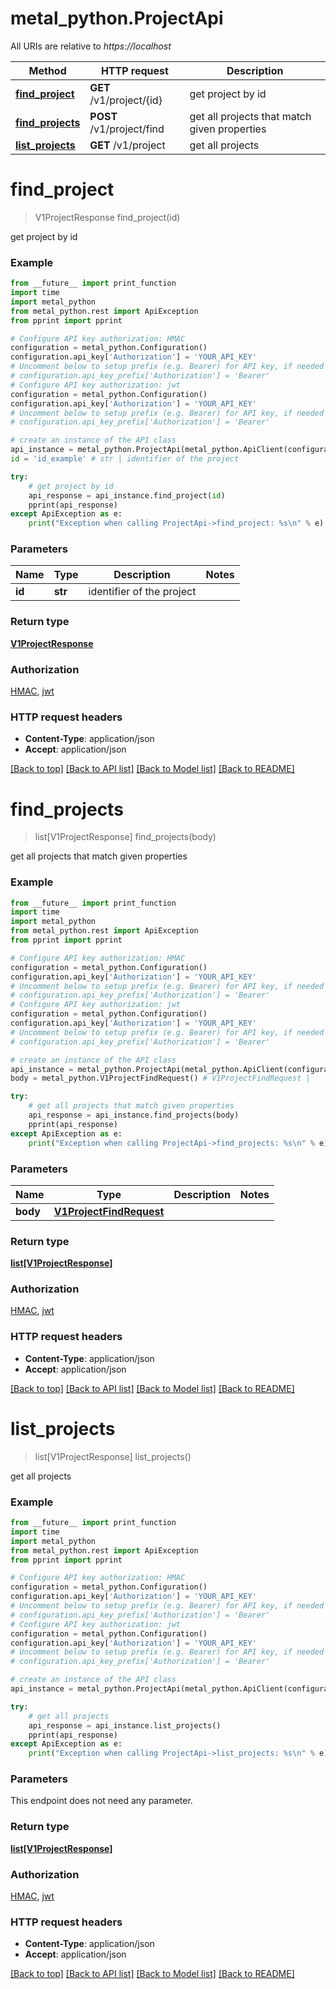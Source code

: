 # metal_python.ProjectApi

All URIs are relative to *https://localhost*

Method | HTTP request | Description
------------- | ------------- | -------------
[**find_project**](ProjectApi.md#find_project) | **GET** /v1/project/{id} | get project by id
[**find_projects**](ProjectApi.md#find_projects) | **POST** /v1/project/find | get all projects that match given properties
[**list_projects**](ProjectApi.md#list_projects) | **GET** /v1/project | get all projects


# **find_project**
> V1ProjectResponse find_project(id)

get project by id

### Example
```python
from __future__ import print_function
import time
import metal_python
from metal_python.rest import ApiException
from pprint import pprint

# Configure API key authorization: HMAC
configuration = metal_python.Configuration()
configuration.api_key['Authorization'] = 'YOUR_API_KEY'
# Uncomment below to setup prefix (e.g. Bearer) for API key, if needed
# configuration.api_key_prefix['Authorization'] = 'Bearer'
# Configure API key authorization: jwt
configuration = metal_python.Configuration()
configuration.api_key['Authorization'] = 'YOUR_API_KEY'
# Uncomment below to setup prefix (e.g. Bearer) for API key, if needed
# configuration.api_key_prefix['Authorization'] = 'Bearer'

# create an instance of the API class
api_instance = metal_python.ProjectApi(metal_python.ApiClient(configuration))
id = 'id_example' # str | identifier of the project

try:
    # get project by id
    api_response = api_instance.find_project(id)
    pprint(api_response)
except ApiException as e:
    print("Exception when calling ProjectApi->find_project: %s\n" % e)
```

### Parameters

Name | Type | Description  | Notes
------------- | ------------- | ------------- | -------------
 **id** | **str**| identifier of the project | 

### Return type

[**V1ProjectResponse**](V1ProjectResponse.md)

### Authorization

[HMAC](../README.md#HMAC), [jwt](../README.md#jwt)

### HTTP request headers

 - **Content-Type**: application/json
 - **Accept**: application/json

[[Back to top]](#) [[Back to API list]](../README.md#documentation-for-api-endpoints) [[Back to Model list]](../README.md#documentation-for-models) [[Back to README]](../README.md)

# **find_projects**
> list[V1ProjectResponse] find_projects(body)

get all projects that match given properties

### Example
```python
from __future__ import print_function
import time
import metal_python
from metal_python.rest import ApiException
from pprint import pprint

# Configure API key authorization: HMAC
configuration = metal_python.Configuration()
configuration.api_key['Authorization'] = 'YOUR_API_KEY'
# Uncomment below to setup prefix (e.g. Bearer) for API key, if needed
# configuration.api_key_prefix['Authorization'] = 'Bearer'
# Configure API key authorization: jwt
configuration = metal_python.Configuration()
configuration.api_key['Authorization'] = 'YOUR_API_KEY'
# Uncomment below to setup prefix (e.g. Bearer) for API key, if needed
# configuration.api_key_prefix['Authorization'] = 'Bearer'

# create an instance of the API class
api_instance = metal_python.ProjectApi(metal_python.ApiClient(configuration))
body = metal_python.V1ProjectFindRequest() # V1ProjectFindRequest | 

try:
    # get all projects that match given properties
    api_response = api_instance.find_projects(body)
    pprint(api_response)
except ApiException as e:
    print("Exception when calling ProjectApi->find_projects: %s\n" % e)
```

### Parameters

Name | Type | Description  | Notes
------------- | ------------- | ------------- | -------------
 **body** | [**V1ProjectFindRequest**](V1ProjectFindRequest.md)|  | 

### Return type

[**list[V1ProjectResponse]**](V1ProjectResponse.md)

### Authorization

[HMAC](../README.md#HMAC), [jwt](../README.md#jwt)

### HTTP request headers

 - **Content-Type**: application/json
 - **Accept**: application/json

[[Back to top]](#) [[Back to API list]](../README.md#documentation-for-api-endpoints) [[Back to Model list]](../README.md#documentation-for-models) [[Back to README]](../README.md)

# **list_projects**
> list[V1ProjectResponse] list_projects()

get all projects

### Example
```python
from __future__ import print_function
import time
import metal_python
from metal_python.rest import ApiException
from pprint import pprint

# Configure API key authorization: HMAC
configuration = metal_python.Configuration()
configuration.api_key['Authorization'] = 'YOUR_API_KEY'
# Uncomment below to setup prefix (e.g. Bearer) for API key, if needed
# configuration.api_key_prefix['Authorization'] = 'Bearer'
# Configure API key authorization: jwt
configuration = metal_python.Configuration()
configuration.api_key['Authorization'] = 'YOUR_API_KEY'
# Uncomment below to setup prefix (e.g. Bearer) for API key, if needed
# configuration.api_key_prefix['Authorization'] = 'Bearer'

# create an instance of the API class
api_instance = metal_python.ProjectApi(metal_python.ApiClient(configuration))

try:
    # get all projects
    api_response = api_instance.list_projects()
    pprint(api_response)
except ApiException as e:
    print("Exception when calling ProjectApi->list_projects: %s\n" % e)
```

### Parameters
This endpoint does not need any parameter.

### Return type

[**list[V1ProjectResponse]**](V1ProjectResponse.md)

### Authorization

[HMAC](../README.md#HMAC), [jwt](../README.md#jwt)

### HTTP request headers

 - **Content-Type**: application/json
 - **Accept**: application/json

[[Back to top]](#) [[Back to API list]](../README.md#documentation-for-api-endpoints) [[Back to Model list]](../README.md#documentation-for-models) [[Back to README]](../README.md)

